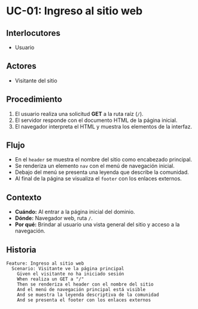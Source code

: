 # UC-01: Ingreso al sitio web

## Interlocutores

- Usuario

## Actores

- Visitante del sitio

## Procedimiento

1. El usuario realiza una solicitud **GET** a la ruta raíz (`/`).
2. El servidor responde con el documento HTML de la página inicial.
3. El navegador interpreta el HTML y muestra los elementos de la interfaz.

## Flujo

- En el `header` se muestra el nombre del sitio como encabezado principal.
- Se renderiza un elemento `nav` con el menú de navegación inicial.
- Debajo del menú se presenta una leyenda que describe la comunidad.
- Al final de la página se visualiza el `footer` con los enlaces externos.

## Contexto

- **Cuándo:** Al entrar a la página inicial del dominio.
- **Dónde:** Navegador web, ruta `/`.
- **Por qué:** Brindar al usuario una vista general del sitio y acceso a la navegación.

## Historia

```gherkin
Feature: Ingreso al sitio web
  Scenario: Visitante ve la página principal
    Given el visitante no ha iniciado sesión
    When realiza un GET a "/"
    Then se renderiza el header con el nombre del sitio
    And el menú de navegación principal está visible
    And se muestra la leyenda descriptiva de la comunidad
    And se presenta el footer con los enlaces externos
```
